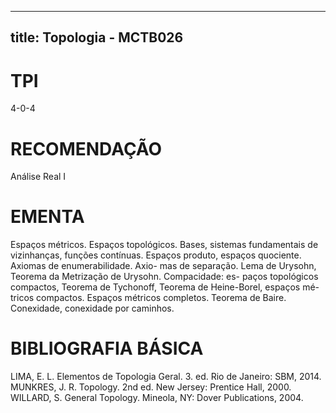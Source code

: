 
---
title: Topologia - MCTB026 
---

# TPI

4-0-4

# RECOMENDAÇÃO

Análise Real I

# EMENTA

Espaços métricos. Espaços topológicos. Bases, sistemas fundamentais de vizinhanças, funções contínuas. Espaços produto, espaços quociente. Axiomas de enumerabilidade. Axio- mas de separação. Lema de Urysohn, Teorema da Metrização de Urysohn. Compacidade: es- paços topológicos compactos, Teorema de Tychonoff, Teorema de Heine-Borel, espaços mé- tricos compactos. Espaços métricos completos. Teorema de Baire. Conexidade, conexidade por caminhos.

# BIBLIOGRAFIA BÁSICA

LIMA, E. L. Elementos de Topologia Geral. 3. ed. Rio de Janeiro: SBM, 2014.
MUNKRES, J. R. Topology. 2nd ed. New Jersey: Prentice Hall, 2000.
WILLARD, S. General Topology. Mineola, NY: Dover Publications, 2004.
        